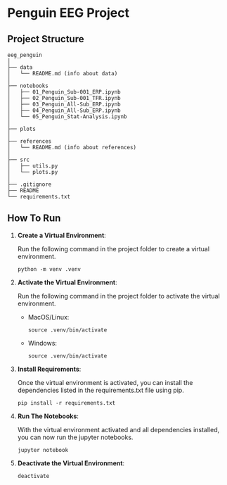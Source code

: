 # Penguin EEG Project

## Project Structure

```
eeg_penguin
│
├── data
│   └── README.md (info about data)
│
├── notebooks 
│   ├── 01_Penguin_Sub-001_ERP.ipynb
│   ├── 02_Penguin_Sub-001_TFR.ipynb
│   ├── 03_Penguin_All-Sub_ERP.ipynb
│   ├── 04_Penguin_All-Sub_ERP.ipynb
│   └── 05_Penguin_Stat-Analysis.ipynb
│
├── plots
│
├── references
│   └── README.md (info about references)
│
├── src
│   ├── utils.py
│   └── plots.py 
│
├── .gitignore
├── README
└── requirements.txt

```

## How To Run

1. **Create a Virtual Environment**:

    Run the following command in the project folder to create a virtual environment.

    ```
    python -m venv .venv
    ```

2. **Activate the Virtual Environment**:

    Run the following command in the project folder to activate the virtual environment.

    - MacOS/Linux:
        ```
        source .venv/bin/activate
        ```
    - Windows:
        ```
        source .venv/bin/activate
        ```

3. **Install Requirements**:

    Once the virtual environment is activated, you can install the dependencies listed in the requirements.txt file using pip.

    ```
    pip install -r requirements.txt
    ```

4. **Run The Notebooks**:
    
    With the virtual environment activated and all dependencies installed, you can now run the jupyter notebooks.

    ```
    jupyter notebook
    ```

5. **Deactivate the Virtual Environment**:
    ```
    deactivate
    ```
